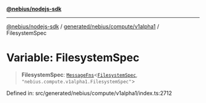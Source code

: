 [**@nebius/nodejs-sdk**](../../../../../README.md)

---

[@nebius/nodejs-sdk](../../../../../README.md) / [generated/nebius/compute/v1alpha1](../README.md) / FilesystemSpec

# Variable: FilesystemSpec

> **FilesystemSpec**: [`MessageFns`](../../../../../runtime/protos/core/interfaces/MessageFns.md)\<[`FilesystemSpec`](../interfaces/FilesystemSpec.md), `"nebius.compute.v1alpha1.FilesystemSpec"`\>

Defined in: src/generated/nebius/compute/v1alpha1/index.ts:2712
